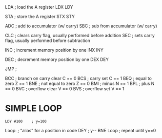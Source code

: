 LDA     ; load the A register
LDX
LDY

STA     ; store the A register
STX
STY

ADC     ; add to accumulator (w/ carry)
SBC     ; sub from accumulator (w/ carry)

CLC     ; clears carry flag, usually performed before addition
SEC     ; sets carry flag, usually performed before subtraction

INC     ; increment memory position by one
INX
INY

DEC     ; decrement memory position by one
DEX
DEY

JMP     ; 

BCC     ; branch on carry clear             C == 0
BCS     ;           carry set               C == 1
BEQ     ;           equal to zero           Z == 1
BNE     ;           not equal to zero       Z == 0
BMI     ;           minus                   N == 1
BPL     ;           plus                    N == 0
BVC     ;           overflow clear          V == 0
BVS     ;           overflow set            V == 1

# SIMPLE LOOP
    LDY #100    ; y=100
Loop:           ; "alias" for a position in code
    DEY         ; y--
    BNE Loop    ; repeat until y==0

